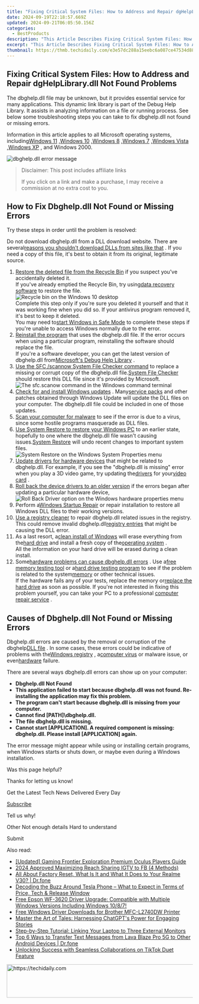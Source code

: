 ```yaml
---
title: "Fixing Critical System Files: How to Address and Repair dgHelpLibrary.dll Not Found Problems"
date: 2024-09-19T22:18:57.669Z
updated: 2024-09-21T06:05:50.156Z
categories:
  - BestProducts
description: "This Article Describes Fixing Critical System Files: How to Address and Repair dgHelpLibrary.dll Not Found Problems"
excerpt: "This Article Describes Fixing Critical System Files: How to Address and Repair dgHelpLibrary.dll Not Found Problems"
thumbnail: https://thmb.techidaily.com/e3e57dc288a15eebc6a087ce47534d889b154128f1cec9b763b947b83648c7c9.jpg
---
```


## Fixing Critical System Files: How to Address and Repair dgHelpLibrary.dll Not Found Problems
 The dbghelp.dll file may be unknown, but it provides essential service for many applications. This dynamic link library is part of the Debug Help Library. It assists in analyzing information on a file or running process. See below some troubleshooting steps you can take to fix dbghelp.dll not found or missing errors.  

 Information in this article applies to all Microsoft operating systems, including[Windows 11](https://www.lifewire.com/windows-11-5188930) ,[Windows 10](https://www.lifewire.com/windows-10-2626217) ,[Windows 8](https://www.lifewire.com/windows-8-2626235) ,[Windows 7](https://www.lifewire.com/windows-7-2626265) ,[Windows Vista](https://www.lifewire.com/windows-vista-2626311) ,[Windows XP](https://www.lifewire.com/windows-xp-2626354) , and Windows 2000.

![dbghelp.dll error message](https://www.lifewire.com/thmb/xD5efn3aBPN21F_C6r83_-sykAM=/1500x0/filters:no_upscale():max_bytes(150000):strip_icc():format(webp)/dbghelp-dll-error-message-ccbb173fe87b4823a9cea26c0e996684.png)

>  Disclaimer: This post includes affiliate links
>
>  If you click on a link and make a purchase, I may receive a commission at no extra cost to you.
>

## How to Fix Dbghelp.dll Not Found or Missing Errors

 Try these steps in order until the problem is resolved:

 Do not download dbghelp.dll from a DLL download website. There are several[reasons you shouldn't download DLLs from sites like that](https://www.lifewire.com/important-reasons-not-to-download-dll-files-2624455) . If you need a copy of this file, it's best to obtain it from its original, legitimate source.

1. [Restore the deleted file from the Recycle Bin](https://www.lifewire.com/how-to-restore-deleted-files-from-the-recycle-bin-2624515) if you suspect you've accidentally deleted it.  
 If you've already emptied the Recycle Bin, try using[data recovery software](https://www.lifewire.com/free-data-recovery-software-tools-2622893) to restore the file.  
![Recycle bin on the Windows 10 desktop](https://www.lifewire.com/thmb/yBxQPWRmY21EcADvN-fhyIUh9AE=/1500x0/filters:no_upscale():max_bytes(150000):strip_icc():format(webp)/001_how-to-fix-dbghelp-dll-not-found-or-missing-errors-2623296-6d95d9a873f245729280b49cf1051cef.jpg)  
 Complete this step only if you're sure you deleted it yourself and that it was working fine when you did so. If your antivirus program removed it, it's best to keep it deleted.  
 You may need to[start Windows in Safe Mode](https://www.lifewire.com/how-do-i-start-windows-in-safe-mode-2624480) to complete these steps if you're unable to access Windows normally due to the error.
2. [Reinstall the program](https://www.lifewire.com/what-is-the-proper-way-to-reinstall-a-software-program-2624478) that uses the dbghelp.dll file. If the error occurs when using a particular program, reinstalling the software should replace the file.  
 If you're a software developer, you can get the latest version of dbghelp.dll from[Microsoft's Debug Help Library](https://docs.microsoft.com/en-us/windows/win32/debug/debug-help-library) .
3. [Use the SFC /scannow System File Checker command](https://www.lifewire.com/how-to-use-sfc-scannow-to-repair-windows-system-files-2626161) to replace a missing or corrupt copy of the dbghelp.dll file.[System File Checker](https://www.lifewire.com/sfc-command-system-file-checker-2626020) should restore this DLL file since it's provided by Microsoft.  
![The sfc.scanow command in the Windows command terminal](https://www.lifewire.com/thmb/r9WhO64BfeLByJeLKjlbNr4GvYM=/1500x0/filters:no_upscale():max_bytes(150000):strip_icc():format(webp)/003_how-to-fix-dbghelp-dll-not-found-or-missing-errors-2623296-ab46cf88cf0b4143bd40e064b057ceab.jpg)
4. [Check for and install Windows updates](https://www.lifewire.com/how-to-check-for-install-windows-updates-2624596) . Many[service packs](https://www.lifewire.com/what-is-a-service-pack-2626010) and other patches obtained through Windows Update will update the DLL files on your computer. The dbghelp.dll file could be included in one of those updates.
5. [Scan your computer for malware](https://www.lifewire.com/properly-scan-your-computer-for-viruses-and-other-malware-2624526) to see if the error is due to a virus, since some hostile programs masquerade as DLL files.
6. [Use System Restore to restore your Windows PC](https://www.lifewire.com/how-to-use-system-restore-in-windows-2626131) to an earlier state, hopefully to one where the dbghelp.dll file wasn't causing issues.[System Restore](https://www.lifewire.com/what-is-system-restore-2626022) will undo recent changes to important system files.  
![System Restore on the Windows System Properties menu](https://www.lifewire.com/thmb/TEQQ8TGlPe9ASuLYcsBt3Gw_QQY=/1500x0/filters:no_upscale():max_bytes(150000):strip_icc():format(webp)/006_how-to-fix-dbghelp-dll-not-found-or-missing-errors-2623296-6f459328bcd1469fa7373eeed97f5e14.jpg)
7. [Update drivers for hardware devices](https://www.lifewire.com/how-to-update-drivers-in-windows-2619214) that might be related to dbghelp.dll. For example, if you see the "dbghelp.dll is missing" error when you play a 3D video game, try updating the[drivers](https://www.lifewire.com/what-is-a-device-driver-2625796) for your[video card](https://www.lifewire.com/what-is-a-video-card-2618161) .
8. [Roll back the device drivers to an older version](https://www.lifewire.com/how-to-roll-back-a-driver-in-windows-2619217) if the errors began after updating a particular hardware device,  
![Roll Back Driver option on the Windows hardware properties menu](https://www.lifewire.com/thmb/SY7qhpTg5UY1gI9EtpTnFDu9-zw=/1500x0/filters:no_upscale():max_bytes(150000):strip_icc():format(webp)/008_how-to-fix-dbghelp-dll-not-found-or-missing-errors-2623296-f0e6b77b334947d5871159663950236c.jpg)
9. Perform a[Windows Startup Repair](https://www.lifewire.com/how-do-i-automatically-repair-windows-problems-2624907) or repair installation to restore all Windows DLL files to their working versions.
10. [Use a registry cleaner](https://www.lifewire.com/free-registry-cleaners-2626176) to repair dbghelp.dll related issues in the registry. This could remove invalid dbghelp.dll[registry entries](https://www.lifewire.com/what-is-a-registry-key-2625999) that might be causing the DLL error.
11. As a last resort, a[clean install of Windows](https://www.lifewire.com/how-to-clean-install-windows-2624904) will erase everything from the[hard drive](https://www.lifewire.com/what-is-a-hard-disk-drive-2618152) and install a fresh copy of the[operating system](https://www.lifewire.com/operating-systems-2625912) .  
 All the information on your hard drive will be erased during a clean install.
12. Some[hardware problems can cause dbghelp.dll errors](https://www.lifewire.com/fix-a-dll-issue-caused-by-a-hardware-problem-2624493) . Use a[free memory testing tool](https://www.lifewire.com/free-memory-test-programs-2626178) or a[hard drive testing program](https://www.lifewire.com/free-hard-drive-testing-programs-2626183) to see if the problem is related to the system[memory](https://www.lifewire.com/what-is-random-access-memory-ram-2618159) or other technical issues.  
 If the hardware fails any of your tests, replace the memory or[replace the hard drive](https://www.lifewire.com/how-to-replace-a-hard-drive-2626200) as soon as possible. If you're not interested in fixing this problem yourself, you can take your PC to a professional [computer repair service](https://www.lifewire.com/how-do-i-get-my-computer-fixed-2625167) .

## Causes of Dbghelp.dll Not Found or Missing Errors

 Dbghelp.dll errors are caused by the removal or corruption of the dbghelp[DLL file](https://www.lifewire.com/what-is-a-dll-file-2625852) . In some cases, these errors could be indicative of problems with the[Windows registry](https://www.lifewire.com/windows-registry-2625992) , a[computer virus](https://www.lifewire.com/what-is-a-computer-virus-4799053) or malware issue, or even[hardware](https://www.lifewire.com/computer-hardware-2625895) failure.

 There are several ways dbghelp.dll errors can show up on your computer:

* **Dbghelp.dll Not Found**
* **This application failed to start because dbghelp.dll was not found. Re-installing the application may fix this problem.**
* **The program can't start because dbghelp.dll is missing from your computer.**
* **Cannot find \[PATH\]\\dbghelp.dll.**
* **The file dbghelp.dll is missing.**
* **Cannot start \[APPLICATION\]. A required component is missing: dbghelp.dll. Please install \[APPLICATION\] again.**

 The error message might appear while using or installing certain programs, when Windows starts or shuts down, or maybe even during a Windows installation.

Was this page helpful?

Thanks for letting us know!

 Get the Latest Tech News Delivered Every Day

[Subscribe](https://www.lifewire.com/#)

Tell us why!

 Other  Not enough details  Hard to understand

 Submit

<ins class="adsbygoogle"
     style="display:block"
     data-ad-format="autorelaxed"
     data-ad-client="ca-pub-7571918770474297"
     data-ad-slot="1223367746"></ins>

<ins class="adsbygoogle"
     style="display:block"
     data-ad-client="ca-pub-7571918770474297"
     data-ad-slot="8358498916"
     data-ad-format="auto"
     data-full-width-responsive="true"></ins>

<span class="atpl-alsoreadstyle">Also read:</span>
<div><ul>
<li><a href="https://some-knowledge.techidaily.com/updated-gaming-frontier-exploration-premium-oculus-players-guide/"><u>[Updated] Gaming Frontier Exploration Premium Oculus Players Guide</u></a></li>
<li><a href="https://instagram-videos.techidaily.com/2024-approved-maximizing-reach-sharing-igtv-to-fb-4-methods/"><u>2024 Approved Maximizing Reach Sharing IGTV to FB (4 Methods)</u></a></li>
<li><a href="https://phone-solutions.techidaily.com/all-about-factory-reset-what-is-it-and-what-it-does-to-your-realme-v30-drfone-by-drfone-reset-android-reset-android/"><u>All About Factory Reset, What Is It and What It Does to Your Realme V30? | Dr.fone</u></a></li>
<li><a href="https://tech-recovery.techidaily.com/decoding-the-buzz-around-tesla-phone-what-to-expect-in-terms-of-price-tech-and-release-window/"><u>Decoding the Buzz Around Tesla Phone – What to Expect in Terms of Price, Tech & Release Window</u></a></li>
<li><a href="https://driver-download.techidaily.com/1722969741858-free-epson-wf-3620-driver-upgrade-compatible-with-multiple-windows-versions-including-windows-1087/"><u>Free Epson WF-3620 Driver Upgrade: Compatible with Multiple Windows Versions Including Windows 10/8/7!</u></a></li>
<li><a href="https://win-amazing.techidaily.com/free-windows-driver-downloads-for-brother-mfc-l2740dw-printer/"><u>Free Windows Driver Downloads for Brother MFC-L2740DW Printer</u></a></li>
<li><a href="https://tech-revival.techidaily.com/master-the-art-of-tales-harnessing-chatgpts-power-for-engaging-stories/"><u>Master the Art of Tales: Harnessing ChatGPT's Power for Engaging Stories</u></a></li>
<li><a href="https://tech-recovery.techidaily.com/step-by-step-tutorial-linking-your-laptop-to-three-external-monitors/"><u>Step-by-Step Tutorial: Linking Your Laptop to Three External Monitors</u></a></li>
<li><a href="https://android-transfer.techidaily.com/top-6-ways-to-transfer-text-messages-from-lava-blaze-pro-5g-to-other-android-devices-drfone-by-drfone-transfer-from-android-transfer-from-android/"><u>Top 6 Ways to Transfer Text Messages from Lava Blaze Pro 5G to Other Android Devices | Dr.fone</u></a></li>
<li><a href="https://tech-recovery.techidaily.com/unlocking-success-with-seamless-collaborations-on-tiktok-duet-feature/"><u>Unlocking Success with Seamless Collaborations on TikTok Duet Feature</u></a></li>
</ul></div>

<!-- affiliate ads begin -->
<a href="https://appsumo.8odi.net/c/5597632/2068432/7443" target="_top" id="2068432">
  <img src="//a.impactradius-go.com/display-ad/7443-2068432" border="0" alt="https://techidaily.com" width="728" height="90"/>
</a>
<img height="0" width="0" src="https://appsumo.8odi.net/i/5597632/2068432/7443" style="position:absolute;visibility:hidden;" border="0" />
<!-- affiliate ads end -->

